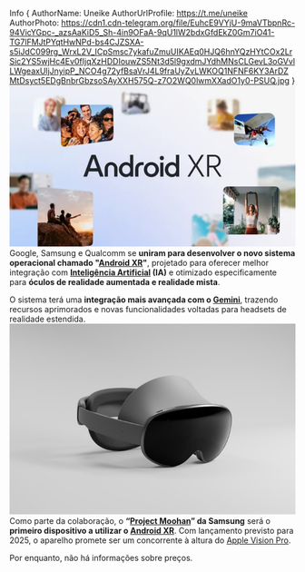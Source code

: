 Info { AuthorName: Uneike 
AuthorUrlProfile: https://t.me/uneike 
AuthorPhoto: https://cdn1.cdn-telegram.org/file/EuhcE9VYjU-9maVTbpnRc-94VicYGpc-_azsAaKiD5_Sh-4in9OFaA-9qU1lW2bdxGfdEkZ0Gm7iO41-TG7lFMJtPYqtHwNPd-bs4CJZSXA-s5iJdC099rg_WrxL2V_ICpSmsc7ykafuZmuUIKAEq0HJQ6hnYQzHYtCOx2LrSic2YS5wjHc4Ev0fIjqXzHDDIouwZS5Nt3d5l9gxdmJYdhMNsCLGevL3oGVvlLWgeaxUljJnyipP_NCO4g72yfBsaVrJ4L9fraUyZvLWKOQ1NFNF6KY3ArDZMtDsyct5EDgBnbrGbzsoSAyXXH575Q-z7O2WQ0lwmXXadO1y0-PSUQ.jpg }
![Android XR](https://raw.githubusercontent.com/JornalCV/jornalcv.github.io/refs/heads/main/files/0098-ARVR-XR-Blog-Header-2096x118.width-600.format-webp.webp)
Google, Samsung e Qualcomm se **uniram para desenvolver o novo sistema operacional chamado "[Android XR](https://www.google.com/search?q=Android+XR)"**, projetado para oferecer melhor integração com **[Inteligência Artificial](https://www.google.com/search?q=Inteligência+Artificial) (IA)** e otimizado especificamente para **óculos de realidade aumentada e realidade mista**. 

O sistema terá uma **integração mais avançada com o [Gemini](https://www.google.com/search?q=Gemini)**, trazendo recursos aprimorados e novas funcionalidades voltadas para headsets de realidade estendida.
![Óculos de realidade aumentada Samsung](https://raw.githubusercontent.com/JornalCV/jornalcv.github.io/refs/heads/main/files/12211823112322.jpg)
Como parte da colaboração, o **“[Project Moohan](https://news.samsung.com/global/unlock-the-infinite-possibilities-of-xr-with-galaxy-ai)” da Samsung** será o **primeiro dispositivo a utilizar o [Android XR](https://www.google.com/search?q=Android+XR)**. Com lançamento previsto para 2025, o aparelho promete ser um concorrente à altura do [Apple Vision Pro](https://www.apple.com/apple-vision-pro/). 

Por enquanto, não há informações sobre preços.
